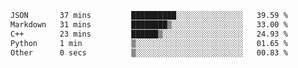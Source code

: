 <!--START_SECTION:waka-->

```txt
JSON       37 mins         ██████████░░░░░░░░░░░░░░░   39.59 %
Markdown   31 mins         ████████▒░░░░░░░░░░░░░░░░   33.00 %
C++        23 mins         ██████▒░░░░░░░░░░░░░░░░░░   24.93 %
Python     1 min           ▒░░░░░░░░░░░░░░░░░░░░░░░░   01.65 %
Other      0 secs          ▒░░░░░░░░░░░░░░░░░░░░░░░░   00.83 %
```

<!--END_SECTION:waka-->
